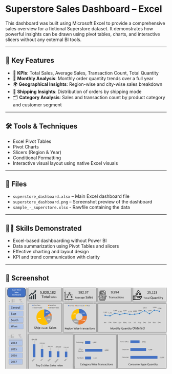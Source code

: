 # Superstore Sales Dashboard – Excel

This dashboard was built using Microsoft Excel to provide a comprehensive sales overview for a fictional Superstore dataset. It demonstrates how powerful insights can be drawn using pivot tables, charts, and interactive slicers without any external BI tools.

---

## 📌 Key Features

- 🧮 **KPIs**: Total Sales, Average Sales, Transaction Count, Total Quantity
- 📆 **Monthly Analysis**: Monthly order quantity trends over a full year
- 🌍 **Geographical Insights**: Region-wise and city-wise sales breakdown
- 🚚 **Shipping Insights**: Distribution of orders by shipping mode
- 🗂️ **Category Analysis**: Sales and transaction count by product category and customer segment

---

## 🛠️ Tools & Techniques

- Excel Pivot Tables
- Pivot Charts
- Slicers (Region & Year)
- Conditional Formatting
- Interactive visual layout using native Excel visuals

---

## 📁 Files

- `superstore_dashboard.xlsx` – Main Excel dashboard file
- `superstore_dashboard.png` – Screenshot preview of the dashboard
- `sample_-_superstore.xlsx` - Rawfile containing the data

---

## 👩‍💻 Skills Demonstrated

- Excel-based dashboarding without Power BI
- Data summarization using Pivot Tables and slicers
- Effective charting and layout design
- KPI and trend communication with clarity

---

## 📸 Screenshot

![Superstore Dashboard](./superstore_dashboard.png)

